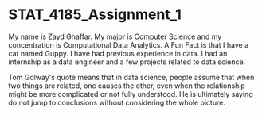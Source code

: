 # STAT_4185_Assignment_1

My name is Zayd Ghaffar.
My major is Computer Science and my concentration is Computational Data Analytics.
A Fun Fact is that I have a cat named Guppy.
I have had previous experience in data. I had an internship as a data engineer and a few projects related to data science.

Tom Golway's quote means that in data science, people assume that when two things are related, one causes the other, even when the relationship might be more complicated or not fully understood. He is ultimately saying do not jump to conclusions without considering the whole picture. 